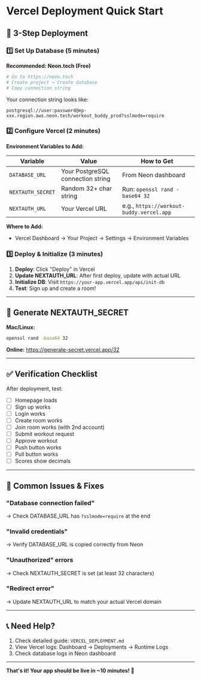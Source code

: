# Vercel Deployment Quick Start

## 🚀 3-Step Deployment

### 1️⃣ Set Up Database (5 minutes)

**Recommended: Neon.tech (Free)**

```bash
# Go to https://neon.tech
# Create project → Create database
# Copy connection string
```

Your connection string looks like:
```
postgresql://user:password@ep-xxx.region.aws.neon.tech/workout_buddy_prod?sslmode=require
```

### 2️⃣ Configure Vercel (2 minutes)

**Environment Variables to Add:**

| Variable | Value | How to Get |
|----------|-------|------------|
| `DATABASE_URL` | Your PostgreSQL connection string | From Neon dashboard |
| `NEXTAUTH_SECRET` | Random 32+ char string | Run: `openssl rand -base64 32` |
| `NEXTAUTH_URL` | Your Vercel URL | e.g., `https://workout-buddy.vercel.app` |

**Where to Add:**
- Vercel Dashboard → Your Project → Settings → Environment Variables

### 3️⃣ Deploy & Initialize (3 minutes)

1. **Deploy**: Click "Deploy" in Vercel
2. **Update NEXTAUTH_URL**: After first deploy, update with actual URL
3. **Initialize DB**: Visit `https://your-app.vercel.app/api/init-db`
4. **Test**: Sign up and create a room!

---

## 🔑 Generate NEXTAUTH_SECRET

**Mac/Linux:**
```bash
openssl rand -base64 32
```

**Online:**
https://generate-secret.vercel.app/32

---

## ✅ Verification Checklist

After deployment, test:

- [ ] Homepage loads
- [ ] Sign up works
- [ ] Login works
- [ ] Create room works
- [ ] Join room works (with 2nd account)
- [ ] Submit workout request
- [ ] Approve workout
- [ ] Push button works
- [ ] Pull button works
- [ ] Scores show decimals

---

## 🐛 Common Issues & Fixes

### "Database connection failed"
→ Check DATABASE_URL has `?sslmode=require` at the end

### "Invalid credentials"
→ Verify DATABASE_URL is copied correctly from Neon

### "Unauthorized" errors
→ Check NEXTAUTH_SECRET is set (at least 32 characters)

### "Redirect error"
→ Update NEXTAUTH_URL to match your actual Vercel domain

---

## 📞 Need Help?

1. Check detailed guide: `VERCEL_DEPLOYMENT.md`
2. View Vercel logs: Dashboard → Deployments → Runtime Logs
3. Check database logs in Neon dashboard

---

**That's it! Your app should be live in ~10 minutes! 🎉**

